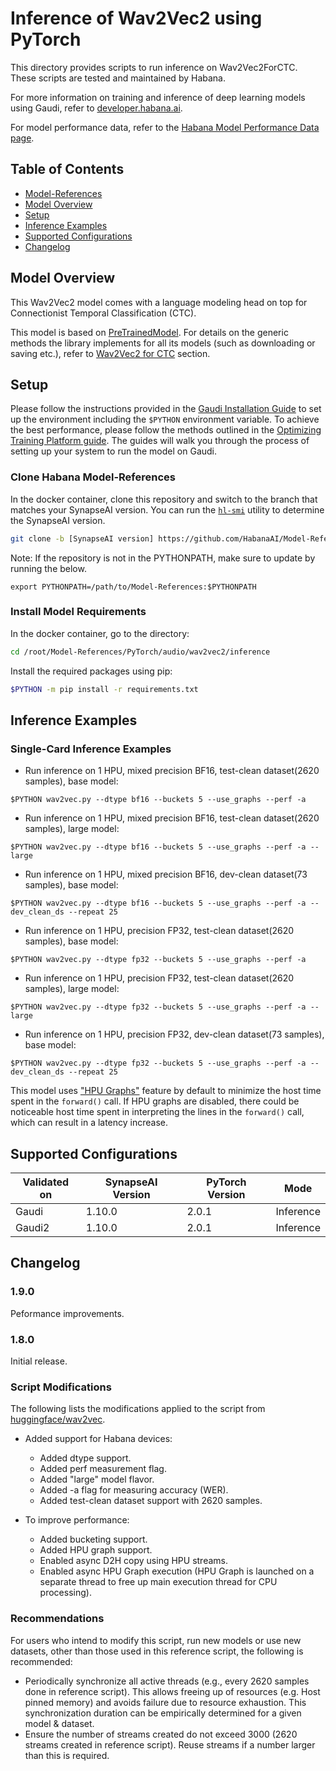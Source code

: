 # Inference of Wav2Vec2 using PyTorch

This directory provides scripts to run inference on Wav2Vec2ForCTC. These scripts are tested and maintained by Habana.

For more information on training and inference of deep learning models using Gaudi, refer to [developer.habana.ai](https://developer.habana.ai/resources/).

For model performance data, refer to the [Habana Model Performance Data page](https://developer.habana.ai/resources/habana-training-models/#performance).

## Table of Contents
   * [Model-References](../../../../README.md)
   * [Model Overview](#model-overview)
   * [Setup](#setup)
   * [Inference Examples](#inference-examples)
   * [Supported Configurations](#supported-configurations)
   * [Changelog](#changelog)

## Model Overview

This Wav2Vec2 model comes with a language modeling head on top for Connectionist Temporal Classification (CTC).

This model is based on [PreTrainedModel](https://huggingface.co/docs/transformers/main/en/main_classes/model#transformers.PreTrainedModel). For details on the generic methods the library implements for all its models (such as downloading or saving etc.), refer to [Wav2Vec2 for CTC](https://huggingface.co/docs/transformers/main/en/model_doc/wav2vec2#transformers.Wav2Vec2ForCTC) section. 

## Setup
Please follow the instructions provided in the [Gaudi Installation Guide](https://docs.habana.ai/en/latest/Installation_Guide/index.html) 
to set up the environment including the `$PYTHON` environment variable. To achieve the best performance, please follow the methods outlined in the [Optimizing Training Platform guide](https://docs.habana.ai/en/latest/PyTorch/Model_Optimization_PyTorch/Optimization_in_Training_Platform.html).
The guides will walk you through the process of setting up your system to run the model on Gaudi.  

### Clone Habana Model-References
In the docker container, clone this repository and switch to the branch that matches your SynapseAI version. 
You can run the [`hl-smi`](https://docs.habana.ai/en/latest/Management_and_Monitoring/System_Management_Tools_Guide/System_Management_Tools.html#hl-smi-utility-options) utility to determine the SynapseAI version.

```bash
git clone -b [SynapseAI version] https://github.com/HabanaAI/Model-References
```

Note: If the repository is not in the PYTHONPATH, make sure to update by running the below.
```
export PYTHONPATH=/path/to/Model-References:$PYTHONPATH
```

### Install Model Requirements
In the docker container, go to the directory:
```bash
cd /root/Model-References/PyTorch/audio/wav2vec2/inference
```
Install the required packages using pip:
```bash
$PYTHON -m pip install -r requirements.txt
```

## Inference Examples

### Single-Card Inference Examples

- Run inference on 1 HPU, mixed precision BF16, test-clean dataset(2620 samples), base model:
```
$PYTHON wav2vec.py --dtype bf16 --buckets 5 --use_graphs --perf -a
```
- Run inference on 1 HPU, mixed precision BF16, test-clean dataset(2620 samples), large model:
```
$PYTHON wav2vec.py --dtype bf16 --buckets 5 --use_graphs --perf -a --large
```
- Run inference on 1 HPU, mixed precision BF16, dev-clean dataset(73 samples), base model:
```
$PYTHON wav2vec.py --dtype bf16 --buckets 5 --use_graphs --perf -a --dev_clean_ds --repeat 25
```
- Run inference on 1 HPU, precision FP32, test-clean dataset(2620 samples), base model:
```
$PYTHON wav2vec.py --dtype fp32 --buckets 5 --use_graphs --perf -a
```
- Run inference on 1 HPU, precision FP32, test-clean dataset(2620 samples), large model:
```
$PYTHON wav2vec.py --dtype fp32 --buckets 5 --use_graphs --perf -a --large
```
- Run inference on 1 HPU, precision FP32, dev-clean dataset(73 samples), base model:
```
$PYTHON wav2vec.py --dtype fp32 --buckets 5 --use_graphs --perf -a --dev_clean_ds --repeat 25
```

This model uses ["HPU Graphs"](https://docs.habana.ai/en/latest/PyTorch/Inference_on_Gaudi/Gaudi_Inference.html#run-inference-using-hpu-graphs) feature by default to minimize the host time spent in the `forward()` call.
If HPU graphs are disabled, there could be noticeable host time spent in interpreting the lines in
the `forward()` call, which can result in a latency increase.

## Supported Configurations
| Validated on | SynapseAI Version | PyTorch Version | Mode |
|--------|-------------------|-----------------|----------------|
| Gaudi  | 1.10.0             | 2.0.1          | Inference |
| Gaudi2 | 1.10.0             | 2.0.1          | Inference |

## Changelog
### 1.9.0
Peformance improvements.
### 1.8.0
Initial release.

### Script Modifications
The following lists the modifications applied to the script from [huggingface/wav2vec](https://huggingface.co/docs/transformers/main/model_doc/wav2vec2).

* Added support for Habana devices:

   - Added dtype support.
   - Added perf measurement flag.
   - Added "large" model flavor.
   - Added -a flag for measuring accuracy (WER).
   - Added test-clean dataset support with 2620 samples.

* To improve performance:

   - Added bucketing support.
   - Added HPU graph support.
   - Enabled async D2H copy using HPU streams.
   - Enabled async HPU Graph execution (HPU Graph is launched on a separate thread to free up main execution thread for CPU processing).

### Recommendations
For users who intend to modify this script, run new models or use new datasets, other than those used in this reference script, the following is recommended:
   - Periodically synchronize all active threads (e.g., every 2620 samples done in reference script). This allows freeing up of resources (e.g. Host pinned memory) and avoids failure due to resource exhaustion. This synchronization duration can be empirically determined for a given model & dataset.   
   - Ensure the number of streams created do not exceed 3000 (2620 streams created in reference script). Reuse streams if a number larger than this is required. 
